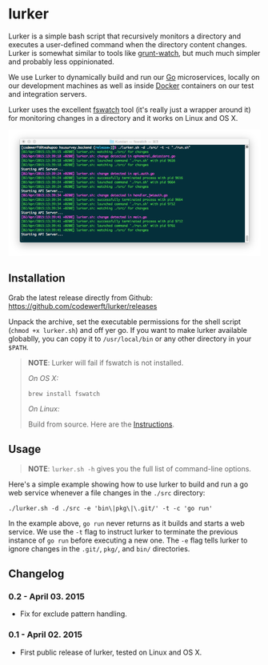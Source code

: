 # lurker

Lurker is a simple bash script that recursively monitors a directory and executes a user-defined command when the directory content changes. Lurker is somewhat similar to tools like [grunt-watch](https://github.com/gruntjs/grunt-contrib-watch), but much much simpler and probably less oppinionated.

We use Lurker to dynamically build and run our [Go](http://golang.org/) microservices, locally on our development machines as well as inside [Docker](http://www.docker.com) containers on our test and integration servers.

Lurker uses the excellent [fswatch](http://emcrisostomo.github.io/fswatch/) tool (it's really just a wrapper around it) for monitoring changes in a directory and it works on Linux and OS X.

![The lurker in action...](https://raw.githubusercontent.com/codewerft/lurker/gh-pages/screenshot.png "The lurker in action...")

## Installation

Grab the latest release directly from Github: https://github.com/codewerft/lurker/releases

Unpack the archive, set the executable permissions for the shell script (``chmod +x lurker.sh``) and off yer go. If you want to make lurker available globablly, you can copy it to ``/usr/local/bin`` or any other directory in your ``$PATH``.

> **NOTE**: Lurker will fail if fswatch is not installed.
>
> *On OS X:*
>
> ```
> brew install fswatch
> ```
>
> *On Linux:*
>
> Build from source. Here are the [Instructions](http://emcrisostomo.github.io/fswatch/).

## Usage

> **NOTE**: ``lurker.sh -h`` gives you the full list of command-line options.

Here's a simple example showing how to use lurker to build and run a go web service whenever a file changes in the ``./src`` directory:

```
./lurker.sh -d ./src -e 'bin\|pkg\|\.git/' -t -c 'go run'
```

In the example above, ``go run`` never returns as it builds and starts a web service. We use the ``-t`` flag to instruct lurker to terminate the previous instance of ``go run`` before executing a new one. The ``-e`` flag tells lurker to ignore changes in the `.git/`, `pkg/`, and `bin/` directories.

## Changelog

### 0.2 - April 03. 2015

* Fix for exclude pattern handling.


### 0.1 - April 02. 2015

* First public release of lurker, tested on Linux and OS X.
